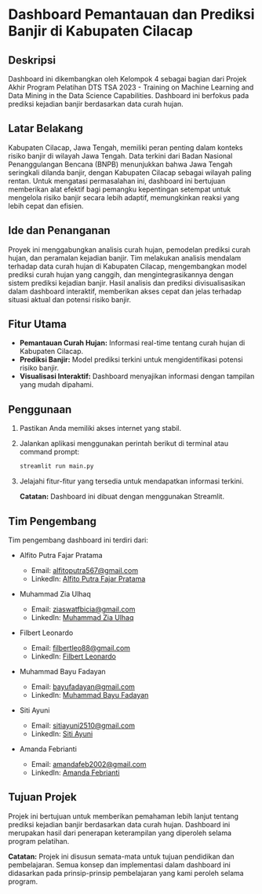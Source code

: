 # Dashboard Pemantauan dan Prediksi Banjir di Kabupaten Cilacap

## Deskripsi

Dashboard ini dikembangkan oleh Kelompok 4 sebagai bagian dari Projek Akhir Program Pelatihan DTS TSA 2023 - Training on Machine Learning and Data Mining in the Data Science Capabilities. Dashboard ini berfokus pada prediksi kejadian banjir berdasarkan data curah hujan.

## Latar Belakang

Kabupaten Cilacap, Jawa Tengah, memiliki peran penting dalam konteks risiko banjir di wilayah Jawa Tengah. Data terkini dari Badan Nasional Penanggulangan Bencana (BNPB) menunjukkan bahwa Jawa Tengah seringkali dilanda banjir, dengan Kabupaten Cilacap sebagai wilayah paling rentan. Untuk mengatasi permasalahan ini, dashboard ini bertujuan memberikan alat efektif bagi pemangku kepentingan setempat untuk mengelola risiko banjir secara lebih adaptif, memungkinkan reaksi yang lebih cepat dan efisien.

## Ide dan Penanganan

Proyek ini menggabungkan analisis curah hujan, pemodelan prediksi curah hujan, dan peramalan kejadian banjir. Tim melakukan analisis mendalam terhadap data curah hujan di Kabupaten Cilacap, mengembangkan model prediksi curah hujan yang canggih, dan mengintegrasikannya dengan sistem prediksi kejadian banjir. Hasil analisis dan prediksi divisualisasikan dalam dashboard interaktif, memberikan akses cepat dan jelas terhadap situasi aktual dan potensi risiko banjir.

## Fitur Utama

- **Pemantauan Curah Hujan:** Informasi real-time tentang curah hujan di Kabupaten Cilacap.
- **Prediksi Banjir:** Model prediksi terkini untuk mengidentifikasi potensi risiko banjir.
- **Visualisasi Interaktif:** Dashboard menyajikan informasi dengan tampilan yang mudah dipahami.

## Penggunaan

1. Pastikan Anda memiliki akses internet yang stabil.
2. Jalankan aplikasi menggunakan perintah berikut di terminal atau command prompt:
   ```bash
   streamlit run main.py
   ```
3. Jelajahi fitur-fitur yang tersedia untuk mendapatkan informasi terkini.
   
   **Catatan:** Dashboard ini dibuat dengan menggunakan Streamlit.

## Tim Pengembang

Tim pengembang dashboard ini terdiri dari:

- Alfito Putra Fajar Pratama

  - Email: [alfitoputra567@gmail.com](mailto:alfitoputra567@gmail.com)
  - LinkedIn: [Alfito Putra Fajar Pratama](https://www.linkedin.com/in/alfitoptr/)

- Muhammad Zia Ulhaq

  - Email: [ziaswatfbicia@gmail.com](mailto:ziaswatfbicia@gmail.com)
  - LinkedIn: [Muhammad Zia Ulhaq](http://www.linkedin.com/in/muhammad-zia-ulhaq-025230206)

- Filbert Leonardo

  - Email: [filbertleo88@gmail.com](mailto:filbertleo88@gmail.com)
  - LinkedIn: [Filbert Leonardo](https://www.linkedin.com/in/filbert-leonardo/)

- Muhammad Bayu Fadayan

  - Email: [bayufadayan@gmail.com](mailto:bayufadayan@gmail.com)
  - LinkedIn: [Muhammad Bayu Fadayan](https://www.linkedin.com/in/muhamad-bayu-fadayan)

- Siti Ayuni

  - Email: [sitiayuni2510@gmail.com](mailto:sitiayuni2510@gmail.com)
  - LinkedIn: [Siti Ayuni](https://www.linkedin.com/in/sitiayuni25/)

- Amanda Febrianti
  - Email: [amandafeb2002@gmail.com](mailto:amandafeb2002@gmail.com)
  - LinkedIn: [Amanda Febrianti](https://www.linkedin.com/in/amanda-febrianti/)

## Tujuan Projek

Projek ini bertujuan untuk memberikan pemahaman lebih lanjut tentang prediksi kejadian banjir berdasarkan data curah hujan. Dashboard ini merupakan hasil dari penerapan keterampilan yang diperoleh selama program pelatihan.

**Catatan:** Projek ini disusun semata-mata untuk tujuan pendidikan dan pembelajaran. Semua konsep dan implementasi dalam dashboard ini didasarkan pada prinsip-prinsip pembelajaran yang kami peroleh selama program.